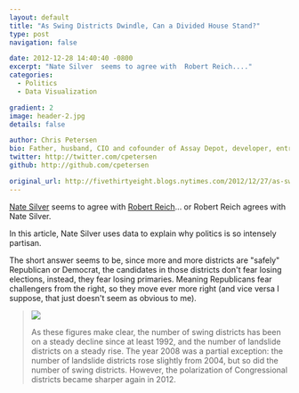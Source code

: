```yaml
---
layout: default
title: "As Swing Districts Dwindle, Can a Divided House Stand?"
type: post
navigation: false

date: 2012-12-28 14:40:40 -0800
excerpt: "Nate Silver  seems to agree with  Robert Reich...."
categories:
  - Politics
  - Data Visualization

gradient: 2
image: header-2.jpg
details: false

author: Chris Petersen
bio: Father, husband, CIO and cofounder of Assay Depot, developer, entrepreneur and technologist.
twitter: http://twitter.com/cpetersen
github: http://github.com/cpetersen

original_url: http://fivethirtyeight.blogs.nytimes.com/2012/12/27/as-swing-districts-dwindle-can-a-divided-house-stand/?smid=li-share
---
```



 [Nate Silver](https://twitter.com/fivethirtyeight)  seems to agree with  [Robert Reich](https://twitter.com/rbreich)... or Robert Reich agrees with Nate Silver.

In this article, Nate Silver uses data to explain why politics is so intensely partisan.

The short answer seems to be, since more and more districts are "safely" Republican or Democrat, the candidates in those districts don't fear losing elections, instead, they fear losing primaries. Meaning Republicans fear challengers from the right, so they move ever more right (and vice versa I suppose, that just doesn't seem as obvious to me).

 >   ![](/attachments/e8b7ee042af78e50e9c61da84d2b6a3f/image.png)  
 > 
 > As these figures make clear, the number of swing districts has been on a steady decline since at least 1992, and the number of landslide districts on a steady rise. The year 2008 was a partial exception: the number of landslide districts rose slightly from 2004, but so did the number of swing districts. However, the polarization of Congressional districts became sharper again in 2012.
 > 
 > 
